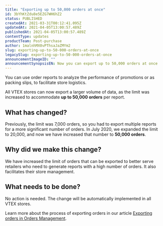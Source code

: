 ```yaml
---
title: "Exporting up to 50,000 orders at once"
id: 3bYhKtZdu8e5EZG7WH6hZ2
status: PUBLISHED
createdAt: 2021-03-31T00:12:41.095Z
updatedAt: 2021-04-05T13:00:57.489Z
publishedAt: 2021-04-05T13:00:57.489Z
contentType: updates
productTeam: Post-purchase
author: 1malnhMX0vPThsaJaZMYm2
slug: exporting-up-to-50-000-orders-at-once
legacySlug: exporting-up-to-50-000-orders-at-once
announcementImageID: ""
announcementSynopsisEN: Now you can export up to 50,000 orders at once in Order management.
---
```


You can use order reports to analyze the performance of promotions or as packing slips, to facilitate store logistics.

All VTEX stores can now export a larger volume of data, as the limit was increased to accommodate __up to 50,000 orders__ per report.

## What has changed?

Previously, the limit was 7,000 orders, so you had to export multiple reports for a more significant number of orders. In July 2020, we expanded the limit to 20,000, and now we have increased that number to __50,000 orders__.

## Why did we make this change?

We have increased the limit of orders that can be exported to better serve retailers who need to generate reports with a high number of orders. It also facilitates their store management.

## What needs to be done?

No action is needed. The change will be automatically implemented in all VTEX stores.

Learn more about the process of exporting orders in our article [Exporting orders in Orders Management](https://help.vtex.com/tutorial/exporting-orders-in-orders-managment--tutorials_6417).
